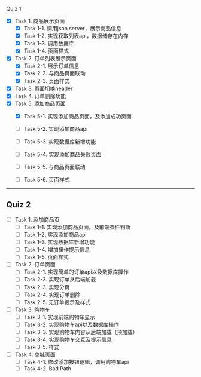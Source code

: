 Quiz 1

- [x] Task 1. 商品展示页面
  - [x] Task 1-1. 调用json server，展示商品信息
  - [x] Task 1-2. 实现获取列表api，数据储存在内存
  - [x] Task 1-3. 调用数据库
  - [x] Task 1-4. 页面样式
- [x] Task 2. 订单列表展示页面
  - [x] Task 2-1. 展示订单信息
  - [x] Task 2-2. 与商品页面联动
  - [x] Task 2-3. 页面样式
- [x] Task 3. 页面切换header
- [x] Task 4. 订单删除功能
- [x] Task 5. 添加商品页面
  - [x] Task 5-1. 实现添加商品页面，及添加成功页面
  - [ ] Task 5-2. 实现添加商品api
  - [ ] Task 5-3. 实现数据库新增功能
  - [ ] Task 5-4. 实现添加商品失败页面
  - [ ] Task 5-5. 与商品页面联动
  - [ ] Task 5-6. 页面样式



---

## Quiz 2

- [ ] Task 1. 添加商品页
  - [ ] Task 1-1. 实现添加商品页面，及前端条件判断
  - [ ] Task 1-2. 实现添加商品api
  - [ ] Task 1-3. 实现数据库新增功能
  - [ ] Task 1-4. 增加操作提示信息
  - [ ] Task 1-5. 页面样式
- [ ] Task 2. 订单页面
  - [ ] Task 2-1. 实现简单的订单api以及数据库操作
  - [ ] Task 2-2. 实现订单从后端加载
  - [ ] Task 2-3. 实现分页
  - [ ] Task 2-4. 实现订单删除
  - [ ] Task 2-5. 无订单提示及样式
- [ ] Task 3. 购物车
  - [ ] Task 3-1. 实现前端购物车显示
  - [ ] Task 3-2. 实现购物车api以及数据库操作
  - [ ] Task 3-3. 实现购物车内容从后端加载（预加载）
  - [ ] Task 3-4. 实现购物车交互及提示信息
  - [ ] Task 3-5. 样式
- [ ] Task 4. 商城页面
  - [ ] Task 4-1. 修改添加按钮逻辑，调用购物车api
  - [ ] Task 4-2. Bad Path